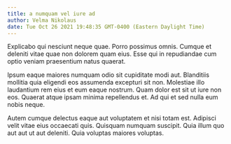 ```yaml
---
title: a numquam vel iure ad
author: Velma Nikolaus
date: Tue Oct 26 2021 19:48:35 GMT-0400 (Eastern Daylight Time)
---
```

Explicabo qui nesciunt neque quae. Porro possimus omnis. Cumque et deleniti vitae quae non dolorem quam eius. Esse qui in repudiandae cum optio veniam praesentium natus quaerat.

 Ipsum eaque maiores numquam odio sit cupiditate modi aut. Blanditiis mollitia quia eligendi eos assumenda excepturi sit non. Molestiae illo laudantium rem eius et eum eaque nostrum. Quam dolor est sit ut iure non eos. Quaerat atque ipsam minima repellendus et. Ad qui et sed nulla eum nobis neque.

 Autem cumque delectus eaque aut voluptatem et nisi totam est. Adipisci velit vitae eius occaecati quis. Quisquam numquam suscipit. Quia illum quo aut aut ut aut deleniti. Quia voluptas maiores voluptas.